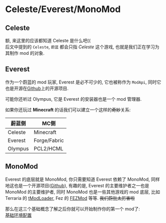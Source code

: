 # Celeste/Everest/MonoMod

## Celeste

额, 来这里的应该都知道 Celeste 是什么吧((  
后文中提到的 `Celeste`, `蔚蓝` 都会只指 *Celeste* 这个游戏, 也就是我们正在学习为其制作 mod 的对象.

## Everest

作为一个蔚蓝的 mod 玩家, Everest 是必不可少的, 它也被称作为 `ModApi`, 同时它也是开源在[Github](https://github.com/EverestAPI/Everest)上的开源项目.

可能你还听过 Olympus, 它是 Everest 的安装器也是一个 mod 管理器.

如果你还玩过 **Minecraft** 的话我们可以建立一个这样的<del>奇妙</del>关系:

|蔚蓝侧|MC侧|
|-|-|
|Celeste|Minecraft|
|Everest|Forge/Fabric|
|Olympus|PCL2/HCML|

## MonoMod

Everest 的底层就是 MonoMod, 你只需要知道 Everest 依赖了 MonoMod, 同样地这也是一个开源项目([Github](https://github.com/MonoMod/MonoMod)), 有趣的是, Everest 的主要维护者之一也是 MonoMod 的主要维护者, 同时 MonoMod 也是一些其他游戏的 mod 底层, 比如 Terraria 的 [tModLoader](https://github.com/blushiemagic/tModLoader), Fez 的 [FEZMod](https://github.com/0x0ade/FEZMod-Legacy) 等等. <del>我们蔚批太厉害啦</del>

那么在这三个基础概念了解之后你就可以开始制作你的第一个 mod了:  
[基础环境配置](./BasicEnv.md)